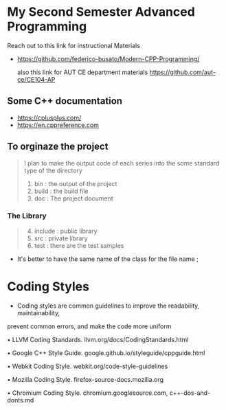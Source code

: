 # My Second Semester Advanced Programming

Reach out to this link for instructional Materials
- https://github.com/federico-busato/Modern-CPP-Programming/
  
  also this link for AUT CE department materials
  https://github.com/aut-ce/CE104-AP
## Some C++ documentation 
- https://cplusplus.com/
- https://en.cppreference.com

## To orginaze the project 
> I plan to make the output code of each series into the some standard type of the directory
> 1. bin : the output of the project
> 2. build : the build file
> 3. doc : The project document 
### The Library
> 4. include : public library
> 5. src : private library
> 6. test : there are the test samples

- It's better to have the same name of the class for the file name ;

# Coding Styles
- Coding styles are common guidelines to improve the readability, maintainability,

prevent common errors, and make the code more uniform

• LLVM Coding Standards. llvm.org/docs/CodingStandards.html

• Google C++ Style Guide. google.github.io/styleguide/cppguide.html

• Webkit Coding Style. webkit.org/code-style-guidelines

• Mozilla Coding Style. firefox-source-docs.mozilla.org

• Chromium Coding Style. chromium.googlesource.com,
c++-dos-and-donts.md

